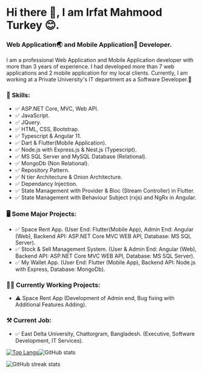 # Hi there 👋, I am Irfat Mahmood Turkey 😊.
### Web Application🌏 and Mobile Application📱 Developer.

I am a professional Web Application and Mobile Application developer with more than 3 years of experience. I had developed more than 7 web applications and 2 mobile application for my local clients. Currently, I am working at a Private University's IT department as a Software Developer.🙂

### 🤹 Skills:
- ✅ ASP.NET Core, MVC, Web API.
- ✅ JavaScript. 
- ✅ JQuery. 
- ✅ HTML, CSS, Bootstrap. 
- ✅ Typescript & Angular 11.
- ✅ Dart & Flutter(Mobile Application).
- ✅ Node.js with Express.js & Nest.js (Typescript).
- ✅ MS SQL Server and MySQL Database (Relational).
- ✅ MongoDb (Non Relational).
- ✅ Repository Pattern.
- ✅ N tier Architecture & Onion Architecture.
- ✅ Dependancy Injection.
- ✅ State Management with Provider & Bloc (Stream Controller) in Flutter.
- ✅ State Management with Behaviour Subject (rxjs) and NgRx in Angular.

### 🖥️ Some Major Projects:
- ✅ Space Rent App. (User End: Flutter(Mobile App), Admin End: Angular (Web), Backend API: ASP.NET Core MVC WEB API, Database: MS SQL Server).
- ✅ Stock & Sell Management System. (User & Admin End: Angular (Web), Backend API: ASP.NET Core MVC WEB API, Database: MS SQL Server).
- ✅ My Wallet App. (User End: Flutter (Mobile App), Backend API: Node.js with Express, Database: MongoDb).
  
### 🏃‍♂️ Currently Working Projects:
- ⚠️ Space Rent App (Development of Admin end, Bug fixing with Additional Features Adding).

### ⚒️ Current Job:
- ✅ East Delta University, Chattorgram, Bangladesh. (Executive, Software Development, IT Services).

[![Top Langs](https://github-readme-stats.vercel.app/api/top-langs/?username=IrfatMahmoodTurkey)](https://github.com/anuraghazra/github-readme-stats)![GitHub stats](https://github-readme-stats.vercel.app/api?username=IrfatMahmoodTurkey&show_icons=true&count_private=true)  
 
![GitHub streak stats](https://streak-stats.demolab.com/?user=IrfatMahmoodTurkey) 
